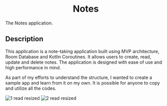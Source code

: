 <h1 align="center">Notes</h1>
<p>The Notes application.</p>
<h2>Description</h2>
<p>This application is a note-taking application built using MVP architecture, Room Database and Kotlin Coroutines. It allows users to create, read, update and delete notes. The application is designed with ease of use and high performance in mind.</p>
<p>As part of my efforts to understand the structure, I wanted to create a sample app and learn from it on my own. It is possible for anyone to copy and utilize all the codes.</p>

![1 read resized](https://github.com/onodaHiroo/NotesApp/assets/108873914/355d0c9b-3d30-4788-824f-d77ecfcebd77)
![2 read resized](https://github.com/onodaHiroo/NotesApp/assets/108873914/c238dada-a844-4503-a491-d58ac142daa4)
